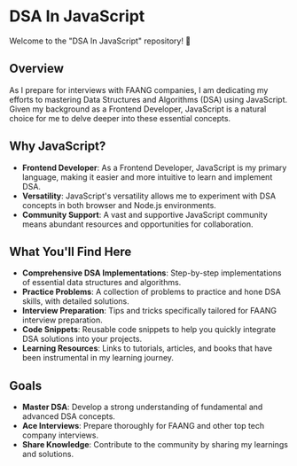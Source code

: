 # DSA In JavaScript

Welcome to the "DSA In JavaScript" repository! 🎉

## Overview

As I prepare for interviews with FAANG companies, I am dedicating my efforts to mastering Data Structures and Algorithms (DSA) using JavaScript. Given my background as a Frontend Developer, JavaScript is a natural choice for me to delve deeper into these essential concepts.

## Why JavaScript?

- **Frontend Developer**: As a Frontend Developer, JavaScript is my primary language, making it easier and more intuitive to learn and implement DSA.
- **Versatility**: JavaScript's versatility allows me to experiment with DSA concepts in both browser and Node.js environments.
- **Community Support**: A vast and supportive JavaScript community means abundant resources and opportunities for collaboration.

## What You'll Find Here

- **Comprehensive DSA Implementations**: Step-by-step implementations of essential data structures and algorithms.
- **Practice Problems**: A collection of problems to practice and hone DSA skills, with detailed solutions.
- **Interview Preparation**: Tips and tricks specifically tailored for FAANG interview preparation.
- **Code Snippets**: Reusable code snippets to help you quickly integrate DSA solutions into your projects.
- **Learning Resources**: Links to tutorials, articles, and books that have been instrumental in my learning journey.

## Goals

- **Master DSA**: Develop a strong understanding of fundamental and advanced DSA concepts.
- **Ace Interviews**: Prepare thoroughly for FAANG and other top tech company interviews.
- **Share Knowledge**: Contribute to the community by sharing my learnings and solutions.

